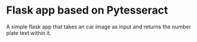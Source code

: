 # Flask app based on Pytesseract
A simple flask app that takes an car image as input and returns the number plate text within it.


